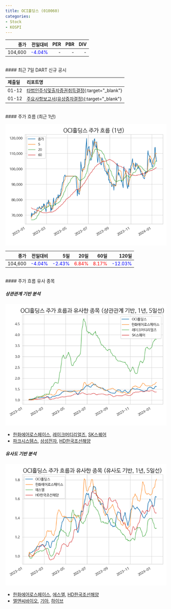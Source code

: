 ```yaml
---
title: OCI홀딩스 (010060)
categories:
- Stock
- KOSPI
---
```


|종가|전일대비|PER|PBR|DIV|
|---:|-------:|--:|--:|--:|
|104,600|<span style="color: blue">-4.04%</span>|-|-|-|

<!-- more -->

<br>
#### 최근 7일 DART 신규 공시


|제출일|리포트명|
|:-----|:-------|
|01-12|[타법인주식및출자증권취득결정](https://dart.fss.or.kr/dsaf001/main.do?rcpNo=20240112800615){:target="_blank"}|
|01-12|[주요사항보고서(유상증자결정)](https://dart.fss.or.kr/dsaf001/main.do?rcpNo=20240112000560){:target="_blank"}|

<br>
#### 주가 흐름 (최근 1년)

![010060](/assets/images/stock/010060.png)

|종가|전일대비|5일|20일|60일|120일|
|---:|-------:|--:|---:|---:|----:|
|104,600|<span style="color: blue">-4.04%</span>|<span style="color: blue">-2.43%</span>|<span style="color: red">6.84%</span>|<span style="color: red">8.17%</span>|<span style="color: blue">-12.03%</span>|

<br>
#### 주가 흐름 유사 종목

##### 상관관계 기반 분석

![010060](/assets/images/stock/010060_corr.png)
- [한화에어로스페이스](/012450/), [레이크머티리얼즈](/281740/), [SK스퀘어](/402340/)
- [파크시스템스](/140860/), [삼성전자](/005930/), [HD한국조선해양](/009540/)

##### 유사도 기반 분석

![010060](/assets/images/stock/010060_sim.png)
- [한화에어로스페이스](/012450/), [에스엘](/005850/), [HD한국조선해양](/009540/)
- [엘앤씨바이오](/290650/), [기아](/000270/), [하이브](/352820/)